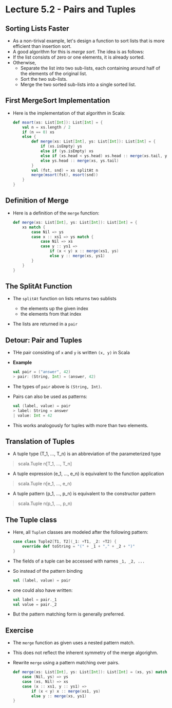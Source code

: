 # Lecture 5.2 - Pairs and Tuples

## Sorting Lists Faster
* As a non-tirival example, let's design a function to sort lists that is more efficient than insertion sort.
* A good algorithm for this is *merge sort*. The idea is as follows:
* If the list consists of zero or one elements, it is already sorted.
* Otherwise,
	* Separate the list into two sub-lists, each containing around half of the elements of the original list.
	* Sort the two sub-lists.
	* Merge the two sorted sub-lists into a single sorted list.

## First MergeSort Implementation
* Here is the implementation of that algorithm in Scala:

	```scala
	def msort(xs: List[Int]): List[Int] = {
		val n = xs.length / 2
		if (n == 0) xs
		else {
			def merge(xs: List[Int], ys: List[Int]): List[Int] = {
				if (xs.isEmpty) ys
				else if (ys.isEmpty) xs
				else if (xs.head < ys.head) xs.head :: merge(xs.tail, ys)
				else ys.head :: merge(xs, ys.tail)
			}
			val (fst, snd) = xs splitAt n 
			merge(msort(fst), msort(snd))
		}
	}
	``` 
	
## Definition of Merge
* Here is a definition of the `merge` function:

	```scala
	def merge(xs: List[Int], ys: List[Int]): List[Int] = {
		xs match {
			case Nil => ys
			case x :: xs1 => ys match {
				case Nil => xs
				case y :: ys1 => 
					if (x < y) x :: merge(xs1, ys) 
					else y :: merge(xs, ys1)
			}
		}
	}
	```
	
## The SplitAt Function
* The `splitAt` function on lists returns two sublists
	* the elements up the given index
	* the elements from that index

* The lists are returned in a `pair` 

## Detour: Pair and Tuples
* THe pair consisting of `x` and `y` is written `(x, y)` in Scala
* **Example**

	```scala
	val pair = ("answer", 42)
	> pair: (String, Int) = (answer, 42)
	```
	
* The types of `pair` above is `(String, Int)`.
* Pairs can also be used as patterns:

	```scala
	val (label, value) = pair
	> label: String = answer
	| value: Int = 42
	```

* This works analogously for tuples with more than two elements.

## Translation of Tuples
* A tuple type (T\_1, ..., T\_n) is an abbreviation of the parameterized type

> scala.Tuple n[T\_1, ..., T\_n]

* A tuple expression (e_1, ..., e_n) is equivalent to the function application

> scala.Tuple n[e\_1, ..., e\_n)

* A tuple pattern (p_1, ..., p_n) is equivalent to the constructor pattern

> scala.Tuple n(p\_1, ..., p\_n)

## The Tuple class
* Here, all `Tuple`*n* classes are modeled after the following pattern:

	```scala
	case class Tuple2[T1, T2](_1: +T1, _2: +T2) {
		override def toString = "(" + _1 + "," + _2 + ")"
	}
	```

* The fields of a tuple can be accessed with names `_1, _2, ...`
* So instead of the pattern binding

	```scala
	val (label, value) = pair
	```

* one could also have written:

	```scala
	val label = pair._1
	val value = pair._2
	```
* But the pattern matching form is generally preferred.

## Exercise
* The `merge` function as given uses a nested pattern match.
* This does not reflect the inherent symmetry of the merge algorighm.
* Rewrite `merge` using a pattern matching over pairs.

	```scala
	def merge(xs: List[Int], ys: List[Int]): List[Int] = (xs, ys) match {
		case (Nil, ys) => ys
		case (xs, Nil) => xs
		case (x :: xs1, y :: ys1) => 
			if (x < y) x :: merge(xs1, ys)
			else y :: merge(xs, ys1)
	}
 